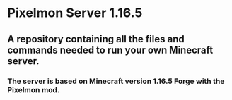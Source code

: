 # Pixelmon Server 1.16.5
## A repository containing all the files and commands needed to run your own Minecraft server.
### The server is based on Minecraft version 1.16.5 Forge with the Pixelmon mod.
